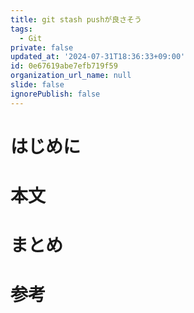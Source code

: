 ```yaml
---
title: git stash pushが良さそう
tags:
  - Git
private: false
updated_at: '2024-07-31T18:36:33+09:00'
id: 0e67619abe7efb719f59
organization_url_name: null
slide: false
ignorePublish: false
---
```


# はじめに

# 本文

# まとめ

# 参考
